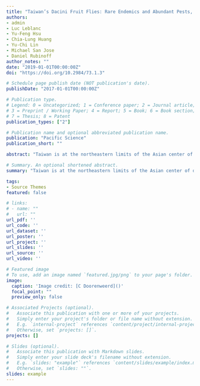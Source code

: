 ```yaml
---
title: "Taiwan’s Dacini Fruit Flies: Rare Endemics and Abundant Pests, along Altitudinal Gradients"
authors:
- admin
- Luc Leblanc
- Yu-Feng Hsu
- Chia-Lung Huang
- Yu-Chi Lin
- Michael San Jose
- Daniel Rubinoff
author_notes: ""
date: "2019-01-01T00:00:00Z"
doi: "https://doi.org/10.2984/73.1.3"

# Schedule page publish date (NOT publication's date).
publishDate: "2017-01-01T00:00:00Z"

# Publication type.
# Legend: 0 = Uncategorized; 1 = Conference paper; 2 = Journal article;
# 3 = Preprint / Working Paper; 4 = Report; 5 = Book; 6 = Book section;
# 7 = Thesis; 8 = Patent
publication_types: ["2"]

# Publication name and optional abbreviated publication name.
publication: "Pacific Science"
publication_short: ""

abstract: "Taiwan is at the northeastern limits of the Asian center of diversity for fruit flies in the tribe Dacini, and the country has several endemic species. Between 2013 and 2015, we surveyed the diversity of dacine fruit flies in Taiwan using kairomone baited traps and found 15 species. We report four species for the first time in Taiwan and figure them: Bactrocera nigrifacia (Zhang, Ji, & Chen 2011), B. rubigina (Wang & Zhao 1989), B. dorsaloides (Hardy & Adachi 1954) and B. bhutaniae (Drew & Romig 2013). For the species that are classified as pests, we explored how their spatial distribution correlates with elevation. The oriental fruit fly, Bactrocera dorsalis (Hendel 1912), is the most abundant pest on the island, but decreases sharply in abundance at higher elevations. Other pest species occur in much smaller numbers and respond differently to elevation and latitude. We also re-evaluated all records of previously recorded species and add our records to provide a checklist with 30 species of Dacini that occur in Taiwan. All species are regarded as native, six are endemic, and seven are agricultural pests. Historical records were georeferenced and plotted on maps along with records from the 2013–2015 survey to collate all known distribution data. We briefly discuss the state of knowledge of the fruit flies in Taiwan and how the distribution and host usage of Dacini may change in the future. Finally, considering the economic importance of the group, our understanding of their diversity and distributions is surprisingly poor."

# Summary. An optional shortened abstract.
summary: "Taiwan is at the northeastern limits of the Asian center of diversity for fruit flies in the tribe Dacini, and the country has several endemic species."

tags:
- Source Themes
featured: false

# links:
# - name: ""
#   url: ""
url_pdf: ''
url_code: ''
url_dataset: ''
url_poster: ''
url_project: ''
url_slides: ''
url_source: ''
url_video: ''

# Featured image
# To use, add an image named `featured.jpg/png` to your page's folder. 
image:
  caption: 'Image credit: [C Doorenweerd]()'
  focal_point: ""
  preview_only: false

# Associated Projects (optional).
#   Associate this publication with one or more of your projects.
#   Simply enter your project's folder or file name without extension.
#   E.g. `internal-project` references `content/project/internal-project/index.md`.
#   Otherwise, set `projects: []`.
projects: []

# Slides (optional).
#   Associate this publication with Markdown slides.
#   Simply enter your slide deck's filename without extension.
#   E.g. `slides: "example"` references `content/slides/example/index.md`.
#   Otherwise, set `slides: ""`.
slides: example
---
```

